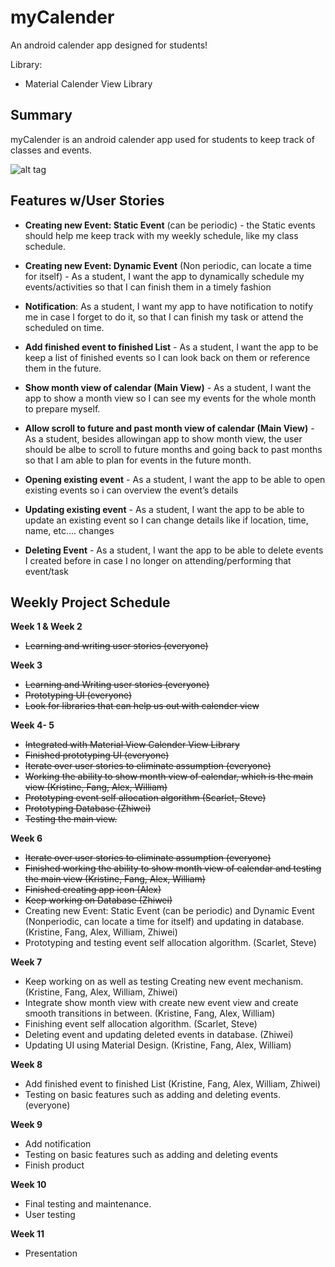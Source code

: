# myCalender
An android calender app designed for students!

Library:
* Material Calender View Library


Summary
--------------
myCalender is an android calender app used for students to keep track of classes and events.

![alt tag](https://github.com/ucsdCSE110wi16/CSE110W240T9/blob/master/Icons/ic_calender_finished.png?raw=true)


Features w/User Stories
--------------
* __Creating new Event: Static Event__ (can be periodic) -  the Static events should help me keep track with my weekly schedule, like my class schedule.

* __Creating new Event: Dynamic Event__ (Non periodic, can locate a time for itself) - As a student, I want the app to dynamically schedule my events/activities so that I can finish them in a timely fashion

* __Notification__: As a student, I want my app to have notification to notify me in case I forget to do it, so that I can finish my task or attend the scheduled on time.

* __Add finished event to finished List__ - As a student, I want the app to be keep a list of finished events so I can look back on them or reference them in the future.

* __Show month view of calendar (Main View)__ - As a student, I want the app to show a month view so I can see my events for the whole month to prepare myself. 

* __Allow scroll to future and past month view of calendar (Main View)__ - As a student,  besides allowingan app to show month view, the user should be albe to scroll to future months and going back to past months so that I am able to plan for events in the future month.

* __Opening existing event__ - As a student, I want the app to be able to open existing events so i can overview the event’s details

* __Updating existing event__ - As a student, I want the app to be able to update an existing event so I can change details like if location, time, name, etc…. changes

* __Deleting Event__ - As a student, I want the app to be able to delete events I created before in case I no longer on attending/performing that event/task



Weekly Project Schedule
--------------
__Week 1 & Week 2__
* ~~Learning and writing user stories (everyone)~~

__Week 3__
* ~~Learning and Writing user stories (everyone)~~
* ~~Prototyping UI (everyone)~~
* ~~Look for libraries that can help us out with calender view~~

__Week 4- 5__
* ~~Integrated with Material View Calender View Library~~
* ~~Finished prototyping UI (everyone)~~
* ~~Iterate over user stories to eliminate assumption (everyone)~~
* ~~Working the ability to show month view of calendar, which is the main view (Kristine, Fang, Alex, William)~~
* ~~Prototyping event self allocation algorithm (Scarlet, Steve)~~
* ~~Prototyping Database (Zhiwei)~~
* ~~Testing the main view.~~

__Week 6__
* ~~Iterate over user stories to eliminate assumption (everyone)~~
* ~~Finished working the ability to show month view of calendar and testing the main view (Kristine, Fang, Alex, William)~~
* ~~Finished creating app icon (Alex)~~
* ~~Keep working on Database (Zhiwei)~~
* Creating new Event: Static Event (can be periodic) and Dynamic Event (Nonperiodic, can locate a time for itself) and updating in database. (Kristine, Fang, Alex, William, Zhiwei)
* Prototyping and testing event self allocation algorithm. (Scarlet, Steve)


__Week 7__
* Keep working on as well as testing Creating new event mechanism. (Kristine, Fang, Alex, William, Zhiwei)
* Integrate show month view with create new event view and create smooth transitions in between. (Kristine, Fang, Alex, William)
* Finishing event self allocation algorithm. (Scarlet, Steve)
* Deleting event and updating deleted events in database. (Zhiwei)
* Updating UI using Material Design. (Kristine, Fang, Alex, William)

__Week 8__
* Add finished event to finished List (Kristine, Fang, Alex, William, Zhiwei)
* Testing on basic features such as adding and deleting events. (everyone)

__Week 9__  
* Add notification
* Testing on basic features such as adding and deleting events
* Finish product

__Week 10__ 
* Final testing and maintenance.
* User testing

__Week 11__
* Presentation
